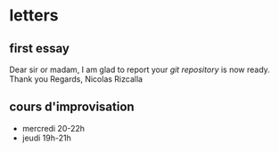 # letters
## first essay
Dear sir or madam,
I am glad to report your *git repository* is now ready.
Thank you
Regards,
Nicolas Rizcalla

## cours d'improvisation
- mercredi 20-22h
- jeudi 19h-21h